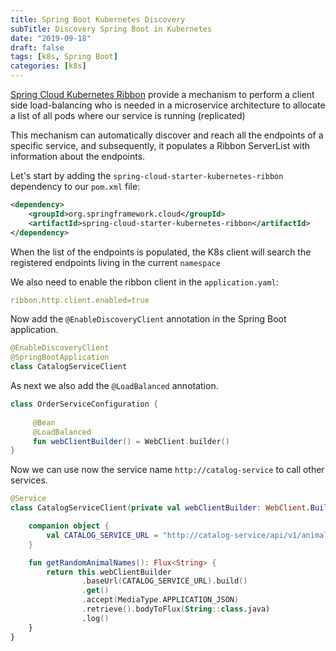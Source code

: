 ```yaml
---
title: Spring Boot Kubernetes Discovery
subTitle: Discovery Spring Boot in Kubernetes
date: "2019-09-18"
draft: false
tags: [k8s, Spring Boot]
categories: [k8s]
---
```

 
[Spring Cloud Kubernetes Ribbon](https://cloud.spring.io/spring-cloud-static/spring-cloud-kubernetes/1.1.0.M2/reference/html/#_ribbon_discovery_in_kubernetes) 
provide a mechanism to perform a client side load-balancing who is needed in a microservice architecture 
to allocate a list of all pods where our service is running (replicated)

This mechanism can automatically discover and reach all the endpoints of a specific service, and subsequently, 
it populates a Ribbon ServerList with information about the endpoints.

Let's start by adding the `spring-cloud-starter-kubernetes-ribbon` dependency to our `pom.xml` file:

```xml
<dependency>
    <groupId>org.springframework.cloud</groupId>
    <artifactId>spring-cloud-starter-kubernetes-ribbon</artifactId>
</dependency>
```

When the list of the endpoints is populated, the K8s client will search the registered endpoints 
living in the current `namespace`

We also need to enable the ribbon client in the `application.yaml`:

```yaml
ribbon.http.client.enabled=true
```

Now add the `@EnableDiscoveryClient` annotation in the Spring Boot application.

```kotlin
@EnableDiscoveryClient
@SpringBootApplication
class CatalogServiceClient
```

As next we also add the `@LoadBalanced` annotation. 
```kotlin
class OrderServiceConfiguration {
 
     @Bean
     @LoadBalanced
     fun webClientBuilder() = WebClient.builder()
}
```


Now we can use now the service name `http://catalog-service` to call other services.

```kotlin
@Service
class CatalogServiceClient(private val webClientBuilder: WebClient.Builder) {

    companion object {
        val CATALOG_SERVICE_URL = "http://catalog-service/api/v1/animals/random"
    }

    fun getRandomAnimalNames(): Flux<String> {
        return this.webClientBuilder
                .baseUrl(CATALOG_SERVICE_URL).build()
                .get()
                .accept(MediaType.APPLICATION_JSON)
                .retrieve().bodyToFlux(String::class.java)
                .log()
    }
}

```

